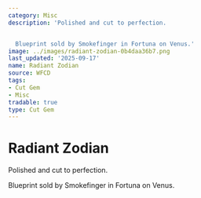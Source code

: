 ```yaml
---
category: Misc
description: 'Polished and cut to perfection.


  Blueprint sold by Smokefinger in Fortuna on Venus.'
image: ../images/radiant-zodian-0b4daa36b7.png
last_updated: '2025-09-17'
name: Radiant Zodian
source: WFCD
tags:
- Cut Gem
- Misc
tradable: true
type: Cut Gem
---
```


# Radiant Zodian

Polished and cut to perfection.

Blueprint sold by Smokefinger in Fortuna on Venus.

